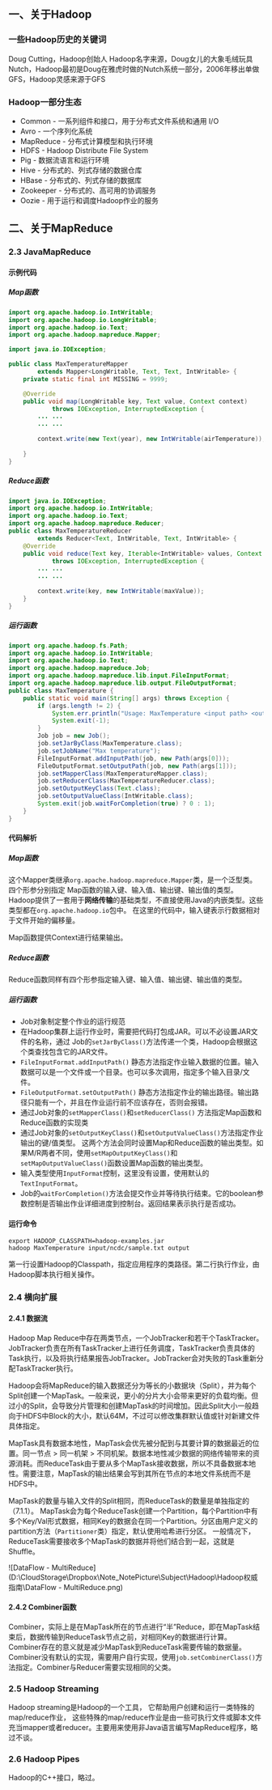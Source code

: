 ## 一、关于Hadoop

### 一些Hadoop历史的关键词

Doug Cutting，Hadoop创始人
Hadoop名字来源，Doug女儿的大象毛绒玩具
Nutch，Hadoop最初是Doug在雅虎时做的Nutch系统一部分，2006年移出单做
GFS，Hadoop灵感来源于GFS

### Hadoop一部分生态

- Common - 一系列组件和接口，用于分布式文件系统和通用 I/O
- Avro - 一个序列化系统
- MapReduce - 分布式计算模型和执行环境
- HDFS - Hadoop Distribute File System
- Pig - 数据流语言和运行环境
- Hive - 分布式的、列式存储的数据仓库
- HBase - 分布式的、列式存储的数据库
- Zookeeper - 分布式的、高可用的协调服务
- Oozie - 用于运行和调度Hadoop作业的服务

## 二、关于MapReduce

### 2.3 JavaMapReduce

#### 示例代码

##### Map函数

```java
import org.apache.hadoop.io.IntWritable;
import org.apache.hadoop.io.LongWritable;
import org.apache.hadoop.io.Text;
import org.apache.hadoop.mapreduce.Mapper;

import java.io.IOException;

public class MaxTemperatureMapper
        extends Mapper<LongWritable, Text, Text, IntWritable> {
    private static final int MISSING = 9999;

    @Override
    public void map(LongWritable key, Text value, Context context)
            throws IOException, InterruptedException {
        ... ...
        ... ...
                
        context.write(new Text(year), new IntWritable(airTemperature));
        
    }
}
```

##### Reduce函数

```java
import java.io.IOException;
import org.apache.hadoop.io.IntWritable;
import org.apache.hadoop.io.Text;
import org.apache.hadoop.mapreduce.Reducer;
public class MaxTemperatureReducer
        extends Reducer<Text, IntWritable, Text, IntWritable> {
    @Override
    public void reduce(Text key, Iterable<IntWritable> values, Context context)
            throws IOException, InterruptedException {
        ... ...
        ... ...
        
        context.write(key, new IntWritable(maxValue));
    }
}
```

##### 运行函数

```java
import org.apache.hadoop.fs.Path;
import org.apache.hadoop.io.IntWritable;
import org.apache.hadoop.io.Text;
import org.apache.hadoop.mapreduce.Job;
import org.apache.hadoop.mapreduce.lib.input.FileInputFormat;
import org.apache.hadoop.mapreduce.lib.output.FileOutputFormat;
public class MaxTemperature {
    public static void main(String[] args) throws Exception {
        if (args.length != 2) {
            System.err.println("Usage: MaxTemperature <input path> <output path>");
            System.exit(-1);
        }
        Job job = new Job();
        job.setJarByClass(MaxTemperature.class);
        job.setJobName("Max temperature");
        FileInputFormat.addInputPath(job, new Path(args[0]));
        FileOutputFormat.setOutputPath(job, new Path(args[1]));
        job.setMapperClass(MaxTemperatureMapper.class);
        job.setReducerClass(MaxTemperatureReducer.class);
        job.setOutputKeyClass(Text.class);
        job.setOutputValueClass(IntWritable.class);
        System.exit(job.waitForCompletion(true) ? 0 : 1);
    }
}
```

#### 代码解析

##### Map函数

这个Mapper类继承`org.apache.hadoop.mapreduce.Mapper`类，是一个泛型类。四个形参分别指定 Map函数的输入键、输入值、输出键、输出值的类型。
Hadoop提供了一套用于**网络传输**的基础类型，不直接使用Java的内嵌类型。这些类型都在`org.apache.hadoop.io`包中。
在这里的代码中，输入键表示行数据相对于文件开始的偏移量。

Map函数提供Context进行结果输出。

##### Reduce函数

Reduce函数同样有四个形参指定输入键、输入值、输出键、输出值的类型。

##### 运行函数

- Job对象制定整个作业的运行规范
- 在Hadoop集群上运行作业时，需要把代码打包成JAR。可以不必设置JAR文件的名称，通过 Job的`setJarByClass()`方法传递一个类，Hadoop会根据这个类查找包含它的JAR文件。
- `FileInputFormat.addInputPath()` 静态方法指定作业输入数据的位置。输入数据可以是一个文件或一个目录。也可以多次调用，指定多个输入目录/文件。
- `FileOutputFormat.setOutputPath()`  静态方法指定作业的输出路径。输出路径只能有一个，并且在作业运行前不应该存在，否则会报错。
- 通过Job对象的`setMapperClass()`和`setReducerClass()` 方法指定Map函数和Reduce函数的实现类
- 通过Job对象的`setOutputKeyClass()`和`setOutputValueClass()`方法指定作业输出的键/值类型。
  这两个方法会同时设置Map和Reduce函数的输出类型。如果M/R两者不同，使用`setMapOutputKeyClass()`和`setMapOutputValueClass()`函数设置Map函数的输出类型。
- 输入类型使用`InputFormat`控制，这里没有设置，使用默认的`TextInputFormat`。
- Job的`waitForCompletion()`方法会提交作业并等待执行结束。它的boolean参数控制是否输出作业详细进度到控制台。返回结果表示执行是否成功。

#### 运行命令

```shell
export HADOOP_CLASSPATH=hadoop-examples.jar
hadoop MaxTemperature input/ncdc/sample.txt output
```

第一行设置Hadoop的Classpath，指定应用程序的类路径。第二行执行作业，由Hadoop脚本执行相关操作。

### 2.4 横向扩展

#### 2.4.1 数据流

Hadoop Map Reduce中存在两类节点，一个JobTracker和若干个TaskTracker。JobTracker负责在所有TaskTracker上进行任务调度，TaskTracker负责具体的Task执行，以及将执行结果报告JobTracker。JobTracker会对失败的Task重新分配TaskTracker执行。

Hadoop会将MapReduce的输入数据还分为等长的小数据块（Split），并为每个Split创建一个MapTask。一般来说，更小的分片大小会带来更好的负载均衡。但过小的Split，会导致分片管理和创建MapTask的时间增加。因此Split大小一般趋向于HDFS中Block的大小，默认64M，不过可以修改集群默认值或针对新建文件具体指定。

MapTask具有数据本地性，MapTask会优先被分配到与其要计算的数据最近的位置。同一节点 > 同一机架 > 不同机架。数据本地性减少数据的网络传输带来的资源消耗。而ReduceTask由于要从多个MapTask接收数据，所以不具备数据本地性。需要注意，MapTask的输出结果会写到其所在节点的本地文件系统而不是HDFS中。

MapTask的数量与输入文件的Split相同，而ReduceTask的数量是单独指定的（7.1.1）。
MapTask会为每个ReduceTask创建一个Partition，每个Partition中有多个Key/Val形式数据，相同Key的数据会在同一个Partition。分区由用户定义的partition方法（`Partitioner`类）指定，默认使用哈希进行分区。
一般情况下，ReduceTask需要接收多个MapTask的数据并将他们结合到一起，这就是Shuffle。

![DataFlow - MultiReduce](D:\CloudStorage\Dropbox\Note\_NotePicture\Subject\Hadoop\Hadoop权威指南\DataFlow - MultiReduce.png)

#### 2.4.2 Combiner函数

Combiner，实际上是在MapTask所在的节点进行“半”Reduce，即在MapTask结束后，数据传输到ReduceTask节点之前，对相同Key的数据进行计算。
Combiner存在的意义就是减少MapTask到ReduceTask需要传输的数据量。Combiner没有默认的实现，需要用户自行实现，使用`job.setCombinerClass()`方法指定。Combiner与Reducer需要实现相同的父类。

### 2.5 Hadoop Streaming

Hadoop streaming是Hadoop的一个工具， 它帮助用户创建和运行一类特殊的map/reduce作业， 这些特殊的map/reduce作业是由一些可执行文件或脚本文件充当mapper或者reducer。主要用来使用非Java语言编写MapReduce程序，略过不谈。

### 2.6 Hadoop Pipes

Hadoop的C++接口，略过。